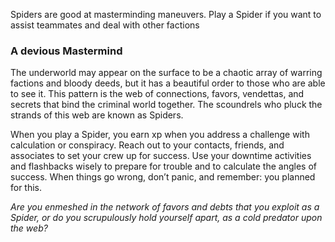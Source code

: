 Spiders are good at masterminding maneuvers. Play a Spider if you want to assist teammates and deal with other factions

### A devious Mastermind
The underworld may appear on the surface to be a chaotic array of warring factions and bloody deeds, but it has a beautiful order to those who are able to see it. This pattern is the web of connections, favors, vendettas, and secrets that bind the criminal world together. The scoundrels who pluck the strands of this web are known as Spiders.

When you play a Spider, you earn xp when you address a challenge with calculation or conspiracy. Reach out to your contacts, friends, and associates to set your crew up for success. Use your downtime activities and flashbacks wisely to prepare for trouble and to calculate the angles of success. When things go wrong, don’t panic, and remember: you planned for this.

*Are you enmeshed in the network of favors and debts that you exploit as a Spider, or do you scrupulously hold yourself apart, as a cold predator upon the web?*

